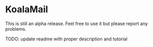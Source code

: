 # KoalaMail
This is still an alpha release. Feel free to use it but please report any problems.

TODO: update readme with proper description and tutorial